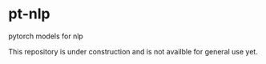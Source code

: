 # pt-nlp
pytorch models for nlp

This repository is under construction and is not availble for general use yet.

